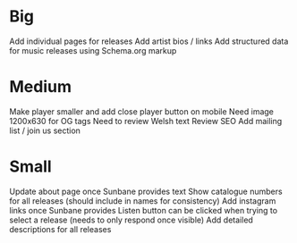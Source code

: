 # Big
Add individual pages for releases
Add artist bios / links
Add structured data for music releases using Schema.org markup

# Medium
Make player smaller and add close player button on mobile
Need image 1200x630 for OG tags
Need to review Welsh text
Review SEO
Add mailing list / join us section

# Small
Update about page once Sunbane provides text
Show catalogue numbers for all releases (should include in names for consistency)
Add instagram links once Sunbane provides
Listen button can be clicked when trying to select a release (needs to only respond once visible) 
Add detailed descriptions for all releases